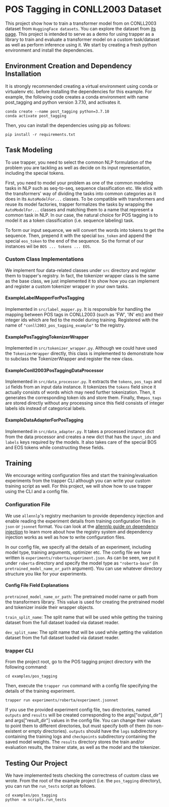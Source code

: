 # POS Tagging in CONLL2003 Dataset

This project show how to train a transformer model from on CONLL2003 dataset
from `HuggingFace datasets`. You can explore the dataset
from [its page](https://huggingface.co/datasets/conll2003). This project is intended
to serve as a demo for using trapper as a library to train and evaluate a
transformer model on a custom task/dataset as well as perform inference using it. We
start by creating a fresh python environment and install the dependencies.

## Environment Creation and Dependency Installation

It is strongly recommended creating a virtual environment using conda or virtualenv
etc. before installing the dependencies for this example. For example, the following
code creates a conda environment with name post_tagging and python version 3.7.10,
and activates it.

```console
conda create --name post_tagging python=3.7.10
conda activate post_tagging
```

Then, you can install the dependencies using pip as follows:

```console
pip install -r requirements.txt
```

## Task Modeling

To use trapper, you need to select the common NLP formulation of the problem you are
tackling as well as decide on its input representation, including the special
tokens.

First, you need to model your problem as one of the common modeling tasks in NLP
such as seq-to-seq, sequence classification etc. We stick with the transformers' way
of dividing the tasks into common categories as it does in its `AutoModelFor...`
classes. To be compatible with transformers and reuse its model factories, trapper
formalizes the tasks by wrapping the `AutoModelFor...` classes and matching them to
a name that represent a common task in NLP. In our case, the natural choice for POS
tagging is to model it as a token classification (i.e. sequence labeling) task.

To form our input sequence, we will convert the words into tokens to get the
sequence. Then, prepend it with the special `bos_token` and append the special
`eos_token` to the end of the sequence. So the format of our instances wil
be `BOS ... tokens ... EOS`.

### Custom Class Implementations

We implement four data-related classes under `src` directory and register them to
trapper's registry. In fact, the tokenizer wrapper class is the same as the base
class, we just implemented it to show how you can implement and register a custom
tokenizer wrapper in your own tasks.

#### ExampleLabelMapperForPosTagging

Implemented in `src/label_mapper.py`. It is responsible for handling the mapping
between POS tags in CONLL2003  (such as 'FW', 'IN' etc) and their integer ids which
are fed to the model during training. Registered with the name of
`"conll2003_pos_tagging_example"` to the registry.

#### ExamplePosTaggingTokenizerWrapper

Implemented in `src/tokenizer_wrapper.py`. Although we could have used the
`TokenizerWrapper` directly, this class is implemented to demonstrate how to
subclass the TokenizerWrapper and register the new class.

#### ExampleConll2003PosTaggingDataProcessor

Implemented in `src/data_processor.py`. It extracts the `tokens`,
`pos_tags` and `id` fields from an input data instance. It tokenizes the
`tokens` field since it actually consists of words which may need further
tokenization. Then, it generates the corresponding token ids and store them.
Finally, the`pos_tags` are stored directly without any processing since this field
consists of integer labels ids instead of categorical labels.

#### ExampleDataAdapterForPosTagging

Implemented in `src/data_adapter.py`. It takes a processed instance dict from the
data processor and creates a new dict that has the `input_ids` and `labels` keys
required by the models. It also takes care of the special BOS and EOS tokens while
constructing these fields.

## Training

We encourage writing configuration files and start the training/evaluation
experiments from the trapper CLI although you can write your custom training script
as well. For this project, we will show how to use trapper using the CLI and a
config file.

### Configuration File

We use `allennlp`'s registry mechanism to provide dependency injection and enable
reading the experiment details from training configuration files in `json`
or `jsonnet` format. You can look at the
[allennlp guide on dependency injection](https://guide.allennlp.org/using-config-files)
to learn more about how the registry system and dependency injection works as well
as how to write configuration files.

In our config file, we specify all the details of an experiment, including model
type, training arguments, optimizer etc. The config file we have written is
`experiments/roberta/experiment.json`. As can be seen, we put it under `roberta`
directory and specify the model type as `"roberta-base"` (in
`pretrained_model_name_or_path` argument). You can use whatever directory structure
you like for your experiments.

#### Config File Field Explanations

`pretrained_model_name_or_path`: The pretrained model name or path from the
transformers library. This value is used for creating the pretrained model and
tokenizer inside their wrapper objects.

`train_split_name`: The split name that will be used while getting the training
dataset from the full dataset loaded via dataset reader.

`dev_split_name`: The split name that will be used while getting the validation
dataset from the full dataset loaded via dataset reader.

### trapper CLI

From the project root, go to the POS tagging project directory with the following
command:

```shell
cd examples/pos_tagging
```

Then, execute the `trapper run` command with a config file specifying the details of
the training experiment.

```shell
trapper run experiments/roberta/experiment.jsonnet
```

If you use the provided experiment config file, two directories, named `outputs`
and `results` will be created corresponding to the args["output_dir"] and
args["result_dir"] values in the config file. You can change their values to point
them to different directories, but must specify both of them (to non-existent or
empty directories). `outputs` should have the `logs` subdirectory containing the
training logs and `checkpoints` subdirectory containing the saved model weights.
The `results` directory stores the train and/or evaluation results, the trainer
state, as well as the model and the tokenizer.

## Testing Our Project

We have implemented tests checking the correctness of custom class we wrote. From
the root of the example project (i.e. the `pos_tagging` directory), you can run the
`run_tests` script as follows.

```console
cd examples/pos_tagging
python -m scripts.run_tests
```

